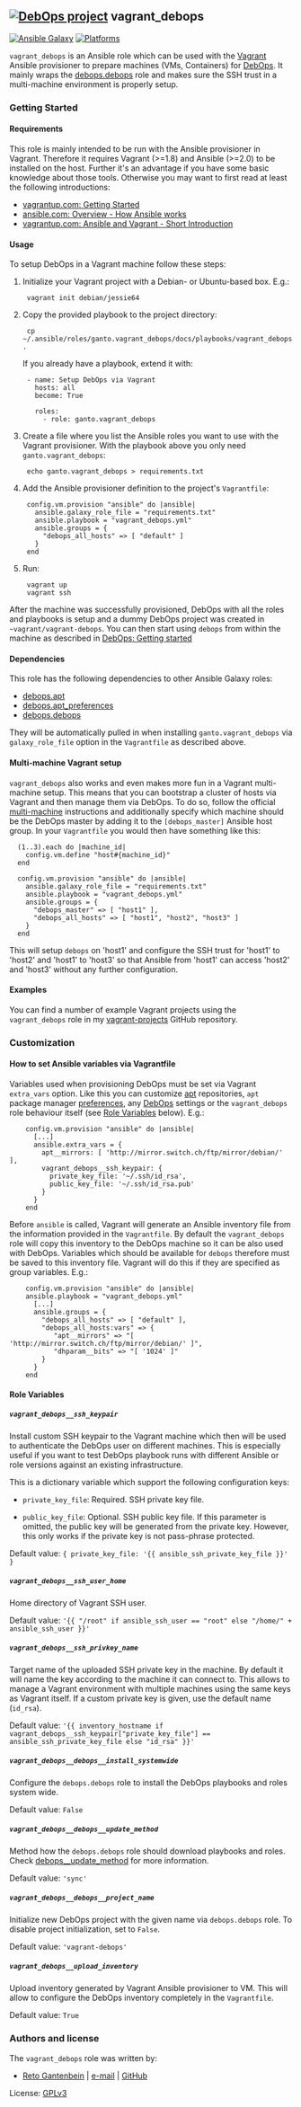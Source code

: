 ## [![DebOps project](http://debops.org/images/debops-small.png)](http://debops.org) vagrant_debops

[![Ansible Galaxy](http://img.shields.io/badge/galaxy-ganto.vagrant_debops-660198.svg?style=flat)](https://galaxy.ansible.com/ganto/vagrant_debops/)
[![Platforms](https://img.shields.io/badge/platform-debian%7Cubuntu-lightgrey.svg?style=flat)](#)

`vagrant_debops` is an Ansible role which can be used with the
[Vagrant](https://www.vagrantup.com) Ansible provisioner to prepare machines
(VMs, Containers) for [DebOps](http://debops.org/). It mainly wraps the
[debops.debops](http://docs.debops.org/en/latest/ansible/roles/ansible-debops/docs/index.html)
role and makes sure the SSH trust in a multi-machine environment is properly
setup.


### Getting Started

#### Requirements

This role is mainly intended to be run with the Ansible provisioner in Vagrant.
Therefore it requires Vagrant (>=1.8) and Ansible (>=2.0) to be installed on
the host. Further it's an advantage if you have some basic knowledge about
those tools. Otherwise you may want to first read at least the following
introductions:

* [vagrantup.com: Getting Started](https://www.vagrantup.com/docs/getting-started)
* [ansible.com: Overview - How Ansible works](https://www.ansible.com/how-ansible-works)
* [vagrantup.com: Ansible and Vagrant - Short Introduction](https://www.vagrantup.com/docs/provisioning/ansible_intro.html)


#### Usage

To setup DebOps in a Vagrant machine follow these steps:

1. Initialize your Vagrant project with a Debian- or Ubuntu-based box. E.g.:

        vagrant init debian/jessie64

2. Copy the provided playbook to the project directory:

        cp ~/.ansible/roles/ganto.vagrant_debops/docs/playbooks/vagrant_debops.yml .

   If you already have a playbook, extend it with:

        - name: Setup DebOps via Vagrant
          hosts: all
          become: True

          roles:
            - role: ganto.vagrant_debops

3. Create a file where you list the Ansible roles you want to use with the Vagrant
   provisioner. With the playbook above you only need `ganto.vagrant_debops`:

        echo ganto.vagrant_debops > requirements.txt

4. Add the Ansible provisioner definition to the project's `Vagrantfile`:

        config.vm.provision "ansible" do |ansible|
          ansible.galaxy_role_file = "requirements.txt"
          ansible.playbook = "vagrant_debops.yml"
          ansible.groups = {
            "debops_all_hosts" => [ "default" ]
          }
        end

5. Run:

        vagrant up
        vagrant ssh

After the machine was successfully provisioned, DebOps with all the roles
and playbooks is setup and a dummy DebOps project was created in
`~vagrant/vagrant-debops`. You can then start using `debops` from within
the machine as described in
[DebOps: Getting started](https://docs.debops.org/en/latest/debops/docs/getting-started.html)


#### Dependencies

This role has the following dependencies to other Ansible Galaxy roles:

* [debops.apt](https://galaxy.ansible.com/debops/apt)
* [debops.apt_preferences](https://galaxy.ansible.com/debops/apt_preferences)
* [debops.debops](https://galaxy.ansible.com/debops/debops)

They will be automatically pulled in when installing `ganto.vagrant_debops`
via `galaxy_role_file` option in the `Vagrantfile` as described above.


#### Multi-machine Vagrant setup

`vagrant_debops` also works and even makes more fun in a Vagrant multi-machine
setup. This means that you can bootstrap a cluster of hosts via Vagrant and
then manage them via DebOps. To do so, follow the official
[multi-machine](https://www.vagrantup.com/docs/multi-machine/index.html)
instructions and additionally specify which machine should be the DebOps
master by adding it to the `[debops_master]` Ansible host group. In your
`Vagrantfile` you would then have something like this:

      (1..3).each do |machine_id|
        config.vm.define "host#{machine_id}"
      end

      config.vm.provision "ansible" do |ansible|
        ansible.galaxy_role_file = "requirements.txt"
        ansible.playbook = "vagrant_debops.yml"
        ansible.groups = {
          "debops_master" => [ "host1" ],
          "debops_all_hosts" => [ "host1", "host2", "host3" ]
        }
      end

This will setup `debops` on 'host1' and configure the SSH trust for 'host1'
to 'host2' and 'host1' to 'host3' so that Ansible from 'host1' can access
'host2' and 'host3' without any further configuration.


#### Examples

You can find a number of example Vagrant projects using the `vagrant_debops`
role in my [vagrant-projects](https://github.com/ganto/vagrant-projects) GitHub
repository.


### Customization

#### How to set Ansible variables via Vagrantfile

Variables used when provisioning DebOps must be set via Vagrant `extra_vars`
option. Like this you can customize
[apt](https://docs.debops.org/en/latest/ansible/roles/ansible-apt/docs/defaults.html)
repositories, `apt` package manager
[preferences](https://docs.debops.org/en/latest/ansible/roles/ansible-apt_preferences/docs/defaults.html),
any [DebOps](https://docs.debops.org/en/latest/ansible/roles/ansible-debops/docs/defaults.html)
settings or the `vagrant_debops` role behaviour itself (see
[Role Variables](#role-variables) below). E.g.:

        config.vm.provision "ansible" do |ansible|
          [...]
          ansible.extra_vars = {
            apt__mirrors: [ 'http://mirror.switch.ch/ftp/mirror/debian/' ],
            vagrant_debops__ssh_keypair: {
              private_key_file: '~/.ssh/id_rsa',
              public_key_file: '~/.ssh/id_rsa.pub'
            }
          }
        end

Before `ansible` is called, Vagrant will generate an Ansible inventory file
from the information provided in the `Vagrantfile`. By default the
`vagrant_debops` role will copy this inventory to the DebOps machine so
it can be also used with DebOps. Variables which should be available for
`debops` therefore must be saved to this inventory file. Vagrant will do this
if they are specified as group variables. E.g.:

        config.vm.provision "ansible" do |ansible|
		ansible.playbook = "vagrant_debops.yml"
          [...]
          ansible.groups = {
            "debops_all_hosts" => [ "default" ],
            "debops_all_hosts:vars" => {
               "apt__mirrors" => "[ 'http://mirror.switch.ch/ftp/mirror/debian/' ]",
               "dhparam__bits" => "[ '1024' ]"
            }
          }
        end


#### Role Variables

##### `vagrant_debops__ssh_keypair`

Install custom SSH keypair to the Vagrant machine which then will be used to
authenticate the DebOps user on different machines. This is especially useful
if you want to test DebOps playbook runs with different Ansible or role
versions against an existing infrastructure.

This is a dictionary variable which support the following configuration keys:

* `private_key_file`: Required. SSH private key file.

* `public_key_file`: Optional. SSH public key file. If this parameter is
  omitted, the public key will be generated from the private key. However,
  this only works if the private key is not pass-phrase protected.

Default value: `{ private_key_file: '{{ ansible_ssh_private_key_file }}' }`


##### `vagrant_debops__ssh_user_home`

Home directory of Vagrant SSH user.

Default value: `'{{ "/root" if ansible_ssh_user == "root" else "/home/" + ansible_ssh_user }}'`


##### `vagrant_debops__ssh_privkey_name`

Target name of the uploaded SSH private key in the machine. By default it
will name the key according to the machine it can connect to. This allows
to manage a Vagrant environment with multiple machines using the same keys
as Vagrant itself. If a custom private key is given, use the default name
(`id_rsa`).

Default value: `'{{ inventory_hostname if vagrant_debops__ssh_keypair["private_key_file"] == ansible_ssh_private_key_file else "id_rsa" }}'`


##### `vagrant_debops__debops__install_systemwide`

Configure the `debops.debops` role to install the DebOps playbooks and roles
system wide.

Default value: `False`


##### `vagrant_debops__debops__update_method`

Method how the `debops.debops` role should download playbooks and roles.
Check [debops__update_method](http://docs.debops.org/en/latest/ansible/roles/ansible-debops/docs/defaults.html#envvar-debops__update_method)
for more information.

Default value: `'sync'`


##### `vagrant_debops__debops__project_name`

Initialize new DebOps project with the given name via `debops.debops` role.
To disable project initialization, set to `False`.

Default value: `'vagrant-debops'`


##### `vagrant_debops__upload_inventory`

Upload inventory generated by Vagrant Ansible provisioner to VM. This will
allow to configure the DebOps inventory completely in the `Vagrantfile`.

Default value: `True`


### Authors and license

The `vagrant_debops` role was written by:

- [Reto Gantenbein](https://linuxmonk.ch/) | [e-mail](mailto:reto.gantenbein@linuxmonk.ch) | [GitHub](https://github.com/ganto)

License: [GPLv3](https://tldrlegal.com/license/gnu-general-public-license-v3-%28gpl-3%29)
